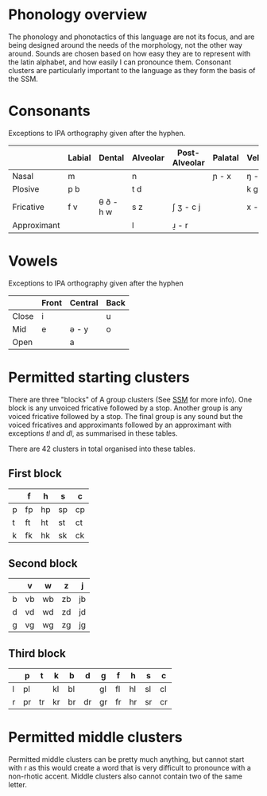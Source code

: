 # Phonology overview
The phonology and phonotactics of this language are not its focus, and are being designed around the needs of the morphology, not the other way around. Sounds are chosen based on how easy they are to represent with the latin alphabet, and how easily I can pronounce them. Consonant clusters are particularly important to the language as they form the basis of the SSM.

# Consonants
Exceptions to IPA orthography given after the hyphen.

|             | Labial | Dental    | Alveolar | Post-Alveolar | Palatal | Velar | Glottal |
| ----------- | ------ | --------- | -------- | ------------- | ------- | ----- | ------- |
| Nasal       | m      |           | n        |               | ɲ - x   | ŋ - q |         |
| Plosive     | p b    |           | t d      |               |         | k g   |         |
| Fricative   | f v    | θ ð - h w | s z      | ʃ ʒ - c j     |         | x - , | h - '   |
| Approximant |        |           | l        | ɹ̠ - r        |         |       |         |
# Vowels
Exceptions to IPA orthography given after the hyphen

|       | Front | Central | Back |
| ----- | ----- | ------- | ---- |
| Close | i     |         | u    |
| Mid   | e     | ə - y   | o    |
| Open  |       | a       |      |

# Permitted starting clusters

There are three "blocks" of A group clusters (See [SSM](ssm.md) for more info). One block is any unvoiced fricative followed by a stop. Another group is any voiced fricative followed by a stop. The final group is any sound but the voiced fricatives and approximants followed by an approximant with exceptions *tl* and *dl*, as summarised in these tables.

There are 42 clusters in total organised into these tables.

## First block
|  | f | h | s | c |
| - | - | - | - | - |
| p |fp |hp |sp |cp |
| t |ft |ht |st |ct |
| k |fk |hk |sk |ck |

## Second block
|  | v | w | z | j |
| - | - | - | - | - |
| b |vb |wb |zb |jb |
| d |vd |wd |zd |jd |
| g |vg |wg |zg |jg |

## Third block
| | p | t | k | b | d | g | f | h | s | c |
| - | - | - | - | - | - | - | - | - | - | - |
| l |pl |  |kl |bl |  |gl |fl |hl |sl |cl |
| r |pr |tr |kr |br |dr |gr |fr |hr |sr |cr |

# Permitted middle clusters

Permitted middle clusters can be pretty much anything, but cannot start with r as this would create a word that is very difficult to pronounce with a non-rhotic accent. Middle clusters also cannot contain two of the same letter.